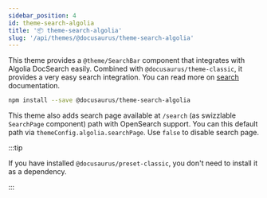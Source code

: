 ```yaml
---
sidebar_position: 4
id: theme-search-algolia
title: '📦 theme-search-algolia'
slug: '/api/themes/@docusaurus/theme-search-algolia'
---
```


This theme provides a `@theme/SearchBar` component that integrates with Algolia DocSearch easily. Combined with `@docusaurus/theme-classic`, it provides a very easy search integration. You can read more on [search](../../search.md) documentation.

```bash npm2yarn
npm install --save @docusaurus/theme-search-algolia
```

This theme also adds search page available at `/search` (as swizzlable `SearchPage` component) path with OpenSearch support. You can this default path via `themeConfig.algolia.searchPage`. Use `false` to disable search page.

:::tip

If you have installed `@docusaurus/preset-classic`, you don't need to install it as a dependency.

:::
